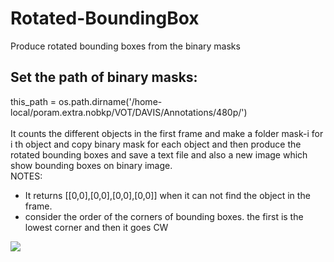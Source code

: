 # Rotated-BoundingBox
Produce rotated bounding boxes from the binary masks <br>
## Set the path of binary masks: <br>
this_path = os.path.dirname('/home-local/poram.extra.nobkp/VOT/DAVIS/Annotations/480p/') <br>
<br>
It counts the different objects in the first frame and make a folder mask-i for i th object and copy binary mask for each object and then produce the rotated bounding boxes and save a text file and also a new image which show bounding boxes on binary image.<br>
NOTES:<br>
- It returns [[0,0],[0,0],[0,0],[0,0]] when it can not find the object in the frame. <br>
- consider the order of the corners of bounding boxes. the first is the lowest corner and then it goes CW <br>

![](Rotated-BoundingBox/0.png)
